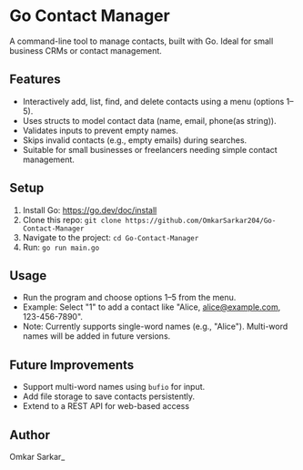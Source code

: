 # Go Contact Manager

A command-line tool to manage contacts, built with Go. Ideal for small business CRMs or contact management.

## Features
- Interactively add, list, find, and delete contacts using a menu (options 1–5).
- Uses structs to model contact data (name, email, phone(as string)).
- Validates inputs to prevent empty names.
- Skips invalid contacts (e.g., empty emails) during searches.
- Suitable for small businesses or freelancers needing simple contact management.

## Setup
1. Install Go: https://go.dev/doc/install
2. Clone this repo: `git clone https://github.com/OmkarSarkar204/Go-Contact-Manager`
3. Navigate to the project: `cd Go-Contact-Manager`
4. Run: `go run main.go`

## Usage
- Run the program and choose options 1–5 from the menu.
- Example: Select "1" to add a contact like "Alice, alice@example.com, 123-456-7890".
- Note: Currently supports single-word names (e.g., "Alice"). Multi-word names will be added in future versions.


## Future Improvements
- Support multi-word names using `bufio` for input.
- Add file storage to save contacts persistently.
- Extend to a REST API for web-based access

## Author
Omkar Sarkar_
